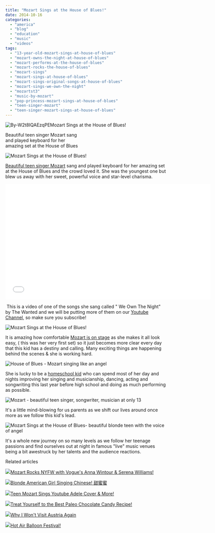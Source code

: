 ```yaml
---
title: "Mozart Sings at the House of Blues!"
date: 2014-10-16
categories: 
  - "america"
  - "blog"
  - "education"
  - "music"
  - "videos"
tags: 
  - "13-year-old-mozart-sings-at-house-of-blues"
  - "mozart-owns-the-night-at-house-of-blues"
  - "mozart-performs-at-the-house-of-blues"
  - "mozart-rocks-the-house-of-blues"
  - "mozart-sings"
  - "mozart-sings-at-house-of-blues"
  - "mozart-sings-original-songs-at-house-of-blues"
  - "mozart-sings-we-own-the-night"
  - "mozartst3"
  - "music-by-mozart"
  - "pop-princess-mozart-sings-at-house-of-blues"
  - "teen-singer-mozart"
  - "teen-singer-mozart-sings-at-house-of-blues"
---
```


![By-W2t8IQAEzqPE](https://pub-ac94b3f306b24c0dba4238943c97f2e1.r2.dev/6a00e5502a9507883301b8d07e6646970c.jpg)Mozart Sings at the House of Blues!  
  
Beautiful teen singer Mozart sang  
and played keyboard for her  
amazing set at the House of Blues  
  

<!--more-->  
![Mozart Sings at the House of Blues!](https://pub-ac94b3f306b24c0dba4238943c97f2e1.r2.dev/6a00e5502a9507883301b8d07e6aff970c.png)  
  

[Beautiful teen singer Mozart](http://soultravelers3new.local/2014/09/teen-mozart-sings-youtube-adele-cover-more.html "Mozart - singer songwriter beautiful blonde teen") sang and played keyboard for her amazing set at the House of Blues and the crowd loved it. She was the youngest one but blew us away with her sweet, powerful voice and star-level charisma.  
  

<iframe allowfullscreen frameborder="0" height="360" src="//www.youtube.com/embed/w5qcU9euB_w?list=UUcMwuQFsEJfOct29ZTa0v8w" width="640"></iframe>

 This is a video of one of the songs she sang called " We Own The Night" by The Wanted and we will be putting more of them on our [Youtube Channel](http://www.youtube.com/user/soultravelers3 "youtube channel of soultravelers3 and Mozart"), so make sure you subscribe!  
  
![Mozart Sings at the House of Blues!](https://pub-ac94b3f306b24c0dba4238943c97f2e1.r2.dev/6a00e5502a9507883301b7c6f46a6a970b.png)  
  
It is amazing how comfortable [Mozart is on stage](http://soultravelers3new.local/2014/06/wings-mozart-rocks-little-mix-and-lookssings-like-a-pop-star.html "Mozart singing on stage") as she makes it all look easy, ( this was her very first set) so it just becomes more clear every day that this kid has a destiny and calling. Many exciting things are happening behind the scenes & she is working hard.  
  
![House of Blues - Mozart singing like an angel](https://pub-ac94b3f306b24c0dba4238943c97f2e1.r2.dev/6a00e5502a9507883301b7c6f46a81970b.png)  
  
  
She is lucky to be a [homeschool kid](http://soultravelers3new.local/2014/02/home-school-science-unschool-and-world-school-tips.html "Homeschool kid") who can spend most of her day and nights improving her singing and musicianship, dancing, acting and songwriting this last year before high school and doing as much performing as possible.  
  
![Mozart - beautiful teen singer, songwriter, musician at only 13](https://pub-ac94b3f306b24c0dba4238943c97f2e1.r2.dev/6a00e5502a9507883301b7c6f46a9a970b.png)  
  
It's a little mind-blowing for us parents as we shift our lives around once more as we follow this kid's lead.  
  
![Mozart Sings at the House of Blues- beautiful blonde teen with the voice of angel](https://pub-ac94b3f306b24c0dba4238943c97f2e1.r2.dev/6a00e5502a9507883301b8d07e6b4a970c.png)  
  
It's a whole new journey on so many levels as we follow her teenage passions and find ourselves out at night in famous "live" music venues being a bit awestruck by her talents and the audience reactions.  
  

Related articles

[![](http://i.zemanta.com/300965999_80_80.jpg)](http://soultravelers3new.local/2014/10/teen-singer-mozart-rocks-nyfw-with-vogues-anna-wintour-serena-williams.html)[Mozart Rocks NYFW with Vogue's Anna Wintour & Serena Williams!](http://soultravelers3new.local/2014/10/teen-singer-mozart-rocks-nyfw-with-vogues-anna-wintour-serena-williams.html)

[![](http://i.zemanta.com/302147267_80_80.jpg)](http://soultravelers3new.local/2014/10/blonde-american-girl-singing-chinese-%E7%94%9C%E8%9C%9C%E8%9C%9C-.html)[Blonde American Girl Singing Chinese! 甜蜜蜜](http://soultravelers3new.local/2014/10/blonde-american-girl-singing-chinese-%E7%94%9C%E8%9C%9C%E8%9C%9C-.html)

[![](http://i.zemanta.com/299756667_80_80.jpg)](http://soultravelers3new.local/2014/09/teen-mozart-sings-youtube-adele-cover-more.html)[Teen Mozart Sings Youtube Adele Cover & More!](http://soultravelers3new.local/2014/09/teen-mozart-sings-youtube-adele-cover-more.html)

[![](http://i.zemanta.com/303579944_80_80.jpg)](http://soultravelers3new.local/2014/10/treat-yourself-to-the-best-paleo-chocolate-candy-recipe.html)[Treat Yourself to the Best Paleo Chocolate Candy Recipe!](http://soultravelers3new.local/2014/10/treat-yourself-to-the-best-paleo-chocolate-candy-recipe.html)

[![](http://i.zemanta.com/302852475_80_80.jpg)](http://soultravelers3new.local/2014/10/why-i-wont-visit-austria-again.html)[Why I Won't Visit Austria Again](http://soultravelers3new.local/2014/10/why-i-wont-visit-austria-again.html)

[![](http://i.zemanta.com/301844049_80_80.jpg)](http://soultravelers3new.local/2014/10/hot-air-balloon-festival.html)[Hot Air Balloon Festival!](http://soultravelers3new.local/2014/10/hot-air-balloon-festival.html)

